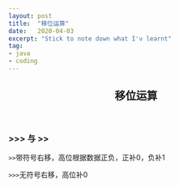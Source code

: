 ```yaml
---
layout: post
title:  "移位运算"
date:   2020-04-03
excerpt: "Stick to note down what I'v learnt"
tag:
- java 
- coding
---
```


<center><H2><b>移位运算</b></H2></center><br>

### >>> 与 >> 

`>>`带符号右移，高位根据数据正负，正补0，负补1

`>>>`无符号右移，高位补0

### 